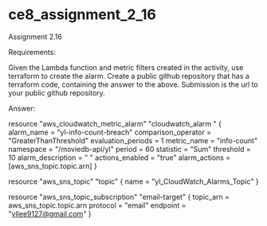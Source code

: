 # ce8_assignment_2_16

Assignment 2.16

Requirements:

Given the Lambda function and metric filters created in the activity, use terraform to create the alarm.
Create a public github repository that has a terraform code, containing the answer to the above.
Submission is the url to your public github repository.

Answer:

resource "aws_cloudwatch_metric_alarm" "cloudwatch_alarm " {
  alarm_name          = "yl-info-count-breach"
  comparison_operator = "GreaterThanThreshold"
  evaluation_periods  = 1
  metric_name         = "info-count"
  namespace           = "/moviedb-api/yl"
  period              = 60
  statistic           = "Sum"
  threshold           = 10
  alarm_description   = " "
  actions_enabled     = "true"
  alarm_actions       = [aws_sns_topic.topic.arn]
}

resource "aws_sns_topic" "topic" {
  name = "yl_CloudWatch_Alarms_Topic"
}

resource "aws_sns_topic_subscription" "email-target" {
  topic_arn = aws_sns_topic.topic.arn
  protocol  = "email"
  endpoint  = "yllee9127@gmail.com"
}

